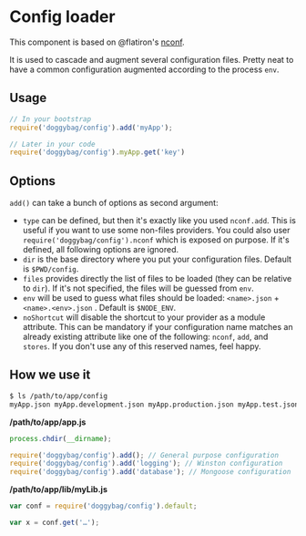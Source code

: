 # Config loader

This component is based on @flatiron's [nconf](https://github.com/flatiron/nconf).

It is used to cascade and augment several configuration files. Pretty neat
to have a common configuration augmented according to the process `env`.

## Usage

```javascript
// In your bootstrap
require('doggybag/config').add('myApp');

// Later in your code
require('doggybag/config').myApp.get('key')
```

## Options

`add()` can take a bunch of options as second argument:

* `type` can be defined, but then it's exactly like you used `nconf.add`. This is useful if you want to use some non-files providers. You could also user `require('doggybag/config').nconf` which is exposed on purpose. If it's defined, all following options are ignored.
* `dir` is the base directory where you put your configuration files. Default is `$PWD/config`.
* `files` provides directly the list of files to be loaded (they can be relative to `dir`). If it's not specified, the files will be guessed from `env`.
* `env` will be used to guess what files should be loaded: `<name>.json` + `<name>.<env>.json` . Default is `$NODE_ENV`.
* `noShortcut` will disable the shortcut to your provider as a module attribute. This can be mandatory if your configuration name matches an already existing attribute like one of the following: `nconf`, `add`, and `stores`. If you don't use any of this reserved names, feel happy.

## How we use it

```bash
$ ls /path/to/app/config
myApp.json myApp.development.json myApp.production.json myApp.test.json
```

**/path/to/app/app.js**

```javascript
process.chdir(__dirname);

require('doggybag/config').add(); // General purpose configuration
require('doggybag/config').add('logging'); // Winston configuration
require('doggybag/config').add('database'); // Mongoose configuration
```

**/path/to/app/lib/myLib.js**
```javascript
var conf = require('doggybag/config').default;

var x = conf.get('…');
```

